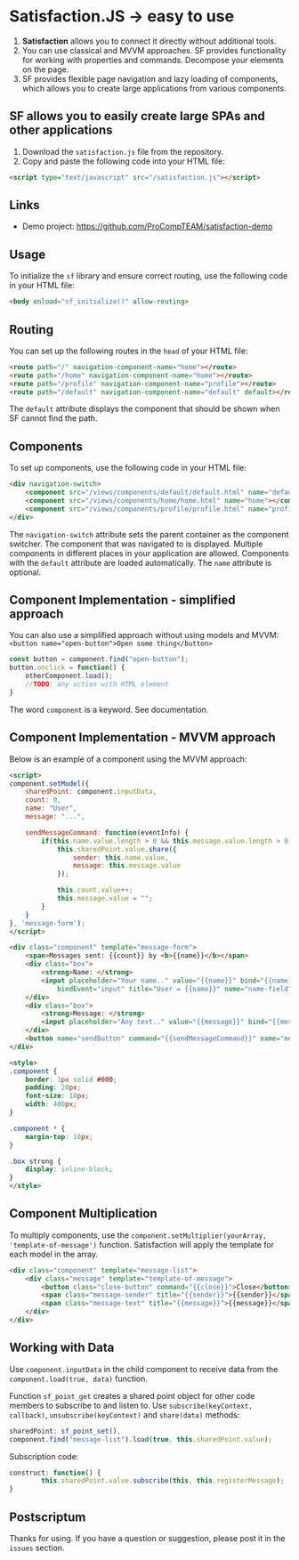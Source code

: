 # Satisfaction.JS -> easy to use
1. **Satisfaction** allows you to connect it directly without additional tools.
2. You can use classical and MVVM approaches. SF provides functionality for working with properties and commands. Decompose your elements on the page.
3. SF provides flexible page navigation and lazy loading of components, which allows you to create large applications from various components.

## SF allows you to easily create large SPAs and other applications
1. Download the `satisfaction.js` file from the repository.
2. Copy and paste the following code into your HTML file:
```html
<script type="text/javascript" src="/satisfaction.js"></script>
```
## Links
- Demo project: https://github.com/ProCompTEAM/satisfaction-demo

## Usage

To initialize the `sf` library and ensure correct routing, use the following code in your HTML file:

```html
<body onload="sf_initialize()" allow-routing>
```

## Routing

You can set up the following routes in the `head` of your HTML file:
```html
<route path="/" navigation-component-name="home"></route>
<route path="/home" navigation-component-name="home"></route>
<route path="/profile" navigation-component-name="profile"></route>
<route path="/default" navigation-component-name="default" default></route>
```
The `default` attribute displays the component that should be shown when SF cannot find the path.

## Components

To set up components, use the following code in your HTML file:

```html
<div navigation-switch>
    <component src="/views/components/default/default.html" name="default"></component>
    <component src="/views/components/home/home.html" name="home"></component>
    <component src="/views/components/profile/profile.html" name="profile"></component>
</div>
```
The `navigation-switch` attribute sets the parent container as the component switcher. The component that was navigated to is displayed.
Multiple components in different places in your application are allowed. Components with the `default` attribute are loaded automatically.
The `name` attribute is optional.

## Component Implementation - simplified approach

You can also use a simplified approach without using models and MVVM:
`<button name="open-button">Open some thing</button>`
```javascript
const button = component.find("open-button");
button.onclick = function() {
    otherComponent.load();
    //TODO: any action with HTML element
}
```
The word `component` is a keyword. See documentation.

## Component Implementation - MVVM approach

Below is an example of a component using the MVVM approach:

```html
<script>
component.setModel({
    sharedPoint: component.inputData,
    count: 0,
    name: "User",
    message: "...",

    sendMessageCommand: function(eventInfo) {
        if(this.name.value.length > 0 && this.message.value.length > 0) {
            this.sharedPoint.value.share({
                sender: this.name.value,
                message: this.message.value
            });

            this.count.value++;
            this.message.value = "";
        }
    }
}, 'message-form');
</script>

<div class="component" template="message-form">
    <span>Messages sent: {{count}} by <b>{{name}}</b></span>
    <div class="box">
        <strong>Name: </strong>
        <input placeholder="Your name.." value="{{name}}" bind="{{name}}"
            bindEvent="input" title="User = {{name}}" name="name-field">
    </div>
    <div class="box">
        <strong>Message: </strong>
        <input placeholder="Any text.." value="{{message}}" bind="{{message}}" title="Message = {{message}}" name="message-field">
    </div>
    <button name="sendButton" command="{{sendMessageCommand}}" name="message-button">Send message</button>
</div>

<style>
.component {
    border: 1px solid #000;
    padding: 20px;
    font-size: 18px;
    width: 400px;
}

.component * {
    margin-top: 10px;
}

.box strong {
    display: inline-block;
}
</style>
```

## Component Multiplication

To multiply components, use the `component.setMultiplier(yourArray, 'template-of-message')` function. Satisfaction will apply the template for each model in the array.
```html
<div class="component" template="message-list">
    <div class="message" template="template-of-message">
        <button class="close-button" command="{{close}}">Close</button>
        <span class="message-sender" title="{{sender}}">{{sender}}</span>
        <span class="message-text" title="{{message}}">{{message}}</span>
    </div>
</div>
```

## Working with Data

Use `component.inputData` in the child component to receive data from the `component.load(true, data)` function.


Function `sf_point_get` creates a shared point object for other code members to subscribe to and listen to.
Use `subscribe(keyContext, callback)`, `unsubscribe(keyContext)` and `share(data)` methods:
```javascript
sharedPoint: sf_point_set(),
component.find("message-list").load(true, this.sharedPoint.value);
```
Subscription code:
```javascript
construct: function() {
        this.sharedPoint.value.subscribe(this, this.registerMessage);
}
```

## Postscriptum
Thanks for using. If you have a question or suggestion, please post it in the `issues` section.
